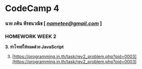 # CodeCamp 4

### นาย ภคิน พีรธนวณิช  [ *nametee@gmail.com* ]
### HOMEWORK WEEK 2

**3. ทำโจทย์ให้หมดด้วย JavaScript**
 
3. [https://programming.in.th/task/rev2_problem.php?pid=0003](https://programming.in.th/task/rev2_problem.php?pid=0003)